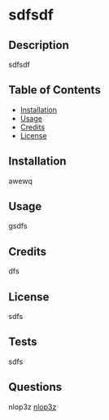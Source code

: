 # sdfsdf
## Description
sdfsdf
## Table of Contents
* [Installation](#installation)
* [Usage](#usage)
* [Credits](#credits)
* [License](#license)
## Installation
awewq
## Usage
gsdfs
## Credits
dfs
## License
sdfs
## Tests
sdfs
## Questions
nlop3z
[nlop3z](https://github.com/nlop3z)
